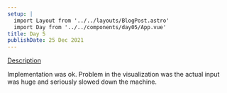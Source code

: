 ```yaml
---
setup: |
  import Layout from '../../layouts/BlogPost.astro'
  import Day from '../../components/day05/App.vue'
title: Day 5
publishDate: 25 Dec 2021
---
```


[Description]( https://adventofcode.com/2021/day/5 )

Implementation was ok. Problem in the visualization was the actual input was huge and seriously slowed down the machine.


<Day client:visible />

